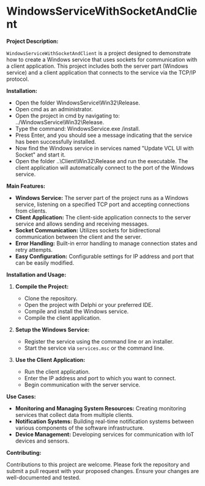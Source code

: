 # WindowsServiceWithSocketAndClient

**Project Description:**

`WindowsServiceWithSocketAndClient` is a project designed to demonstrate how to create a Windows service that uses sockets for communication with a client application. This project includes both the server part (Windows service) and a client application that connects to the service via the TCP/IP protocol.

**Installation:**
- Open the folder WindowsService\Win32\Release.
- Open cmd as an administrator.
- Open the project in cmd by navigating to: ../WindowsService\Win32\Release.
- Type the command: WindowsService.exe /install.
- Press Enter, and you should see a message indicating that the service has been successfully installed.
- Now find the Windows service in services named "Update VCL UI with Socket" and start it.
- Open the folder ..\Client\Win32\Release and run the executable. The client application will automatically connect to the port of the Windows service.

**Main Features:**

- **Windows Service:** The server part of the project runs as a Windows service, listening on a specified TCP port and accepting connections from clients.
- **Client Application:** The client-side application connects to the server service and allows sending and receiving messages.
- **Socket Communication:** Utilizes sockets for bidirectional communication between the client and the server.
- **Error Handling:** Built-in error handling to manage connection states and retry attempts.
- **Easy Configuration:** Configurable settings for IP address and port that can be easily modified.

**Installation and Usage:**

1. **Compile the Project:**
   - Clone the repository.
   - Open the project with Delphi or your preferred IDE.
   - Compile and install the Windows service.
   - Compile the client application.

2. **Setup the Windows Service:**
   - Register the service using the command line or an installer.
   - Start the service via `services.msc` or the command line.

3. **Use the Client Application:**
   - Run the client application.
   - Enter the IP address and port to which you want to connect.
   - Begin communication with the server service.

**Use Cases:**

- **Monitoring and Managing System Resources:** Creating monitoring services that collect data from multiple clients.
- **Notification Systems:** Building real-time notification systems between various components of the software infrastructure.
- **Device Management:** Developing services for communication with IoT devices and sensors.

**Contributing:**

Contributions to this project are welcome. Please fork the repository and submit a pull request with your proposed changes. Ensure your changes are well-documented and tested.
